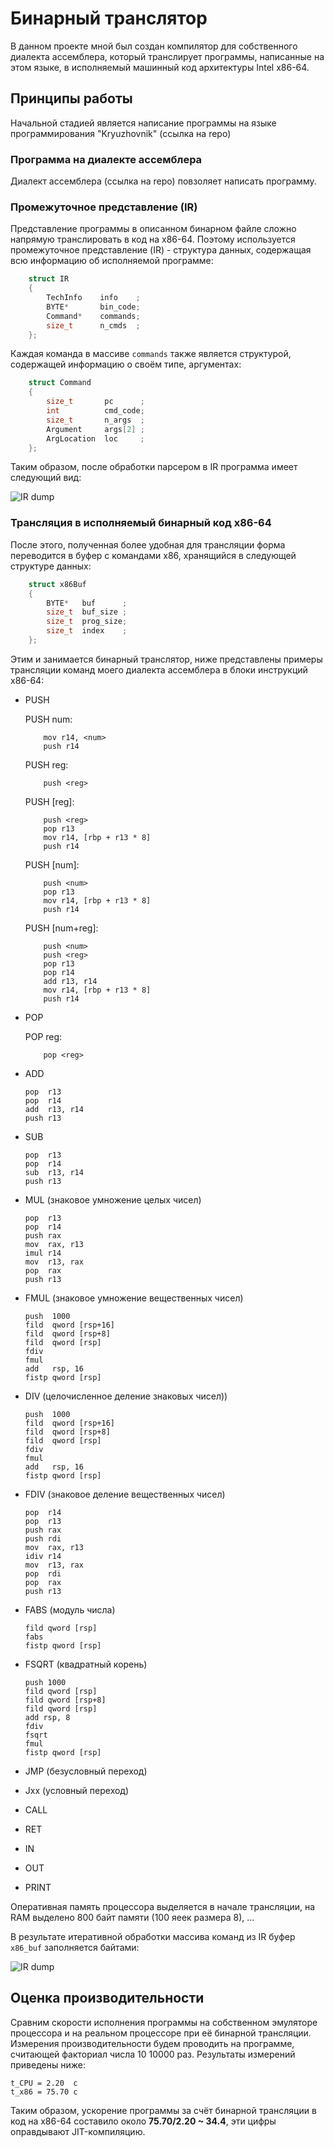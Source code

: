# Бинарный транслятор

В данном проекте мной был создан компилятор для собственного диалекта ассемблера, который транслирует программы, написанные на этом языке, в исполняемый машинный код архитектуры Intel x86-64.

## Принципы работы

Начальной стадией является написание программы на языке программирования "Kryuzhovnik" (ссылка на repo)

### Программа на диалекте ассемблера

Диалект ассемблера (ссылка на repo) повзоляет написать программу.

### Промежуточное представление (IR)

Представление программы в описанном бинарном файле сложно напрямую транслировать в код на x86-64. Поэтому используется промежуточное представление (IR) - структура данных, содержащая всю информацию об исполняемой программе:

```C++
    struct IR
    {
        TechInfo    info    ;
        BYTE*       bin_code;
        Command*    commands;
        size_t      n_cmds  ;
    };
```

Каждая команда в массиве ``commands`` также является структурой, содержащей информацию о своём типе, аргументах:

```C++
    struct Command
    {
        size_t       pc      ;
        int          cmd_code;
        size_t       n_args  ;
        Argument     args[2] ;
        ArgLocation  loc     ;
    };
```

Таким образом, после обработки парсером в IR программа имеет следующий вид:

![IR dump](./Pictures/IRDump.png)

### Трансляция в исполняемый бинарный код x86-64

После этого, полученная более удобная для трансляции форма переводится в буфер с командами x86, хранящийся в следующей структуре данных:

```C++
    struct x86Buf
    {
        BYTE*   buf      ;
        size_t  buf_size ;
        size_t  prog_size;
        size_t  index    ;
    };
```

Этим и занимается бинарный транслятор, ниже представлены примеры трансляции команд моего диалекта ассемблера в блоки инструкций x86-64:

- PUSH

    PUSH num:
    ```
        mov r14, <num>
        push r14
    ```

    PUSH reg:
    ```
        push <reg>
    ```

    PUSH [reg]:
    ```
        push <reg>
        pop r13
        mov r14, [rbp + r13 * 8]
        push r14
    ```

    PUSH [num]:
    ```
        push <num>
        pop r13
        mov r14, [rbp + r13 * 8]
        push r14
    ```

    PUSH [num+reg]:
    ```
        push <num>
        push <reg>
        pop r13
        pop r14
        add r13, r14
        mov r14, [rbp + r13 * 8]
        push r14
    ```

- POP

    POP reg:
    ```
        pop <reg>
    ```

- ADD

    ```
    pop  r13
    pop  r14
    add  r13, r14
    push r13
    ```

- SUB

    ```
    pop  r13
    pop  r14
    sub  r13, r14
    push r13
    ```

- MUL (знаковое умножение целых чисел)

    ```
    pop  r13
    pop  r14
    push rax
    mov  rax, r13
    imul r14
    mov  r13, rax
    pop  rax
    push r13
    ```

- FMUL (знаковое умножение вещественных чисел)

    ```
    push  1000
    fild  qword [rsp+16]
    fild  qword [rsp+8]
    fild  qword [rsp]
    fdiv
    fmul
    add   rsp, 16
    fistp qword [rsp]
    ```

- DIV (целочисленное деление знаковых чисел))

    ```
    push  1000
    fild  qword [rsp+16]
    fild  qword [rsp+8]
    fild  qword [rsp]
    fdiv
    fmul
    add   rsp, 16
    fistp qword [rsp]
    ```

- FDIV (знаковое деление вещественных чисел)

    ```
    pop  r14
    pop  r13
    push rax
    push rdi
    mov  rax, r13
    idiv r14
    mov  r13, rax
    pop  rdi
    pop  rax
    push r13
    ```

- FABS (модуль числа)

    ```
    fild qword [rsp]
    fabs
    fistp qword [rsp]
    ```

- FSQRT (квадратный корень)

    ```
    push 1000
    fild qword [rsp]
    fild qword [rsp+8]
    fild qword [rsp]
    add rsp, 8
    fdiv
    fsqrt
    fmul
    fistp qword [rsp]
    ```

- JMP (безусловный переход)
- Jxx (условный переход)
- CALL
- RET
- IN
- OUT
- PRINT

Оперативная память процессора выделяется в начале трансляции, на RAM выделено 800 байт памяти (100 яеек размера 8), ...

В результате итеративной обработки массива команд из IR буфер ``x86_buf`` заполняется байтами:

![IR dump](./Pictures/x86BufDump.png)

## Оценка производительности

Сравним скорости исполнения программы на собственном эмуляторе процессора и на реальном процессоре при её бинарной трансляции. Измерения производительности будем проводить на программе, считающей факториал числа 10 10000 раз. Результаты измерений приведены ниже:

    t_CPU = 2.20  c
    t_x86 = 75.70 с

Таким образом, ускорение программы за счёт бинарной трансляции в код на x86-64 составило около **75.70/2.20 ~ 34.4**, эти цифры оправдывают JIT-компиляцию.
